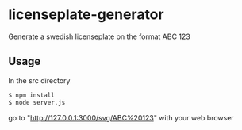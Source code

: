 # licenseplate-generator
Generate a swedish licenseplate on the format ABC 123

## Usage
In the src directory

```sh
$ npm install
$ node server.js
```

go to "http://127.0.0.1:3000/svg/ABC%20123" with your web browser

